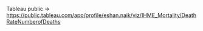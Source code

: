 Tableau public -> https://public.tableau.com/app/profile/eshan.naik/viz/IHME_Mortality/DeathRateNumberofDeaths
